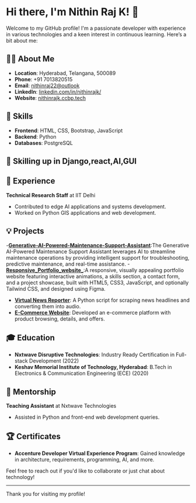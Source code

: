 # Hi there, I'm Nithin Raj K! 👋

Welcome to my GitHub profile! I'm a passionate developer with experience in various technologies and a keen interest in continuous learning. Here’s a bit about me:

## 👨‍💻 About Me
- **Location**: Hyderabad, Telangana, 500089
- **Phone**: +91 7013820515
- **Email**: [nithinraj22@outlook](mailto:nithinraj22@outlook)
- **LinkedIn**: [linkedin.com/in/nithinrajk/](https://www.linkedin.com/in/nithinrajk/)
- **Website**: [nithinrajk.ccbp.tech](https://nithinrajk.ccbp.tech)

## 🚀 Skills
- **Frontend**: HTML, CSS, Bootstrap, JavaScript
- **Backend**: Python
- **Databases**: PostgreSQL
## 🚀 Skilling up in Django,react,AI,GUI
## 💼 Experience
**Technical Research Staff** at IIT Delhi
- Contributed to edge AI applications and systems development.
- Worked on Python GIS applications and web development.

## 💡 Projects
-**[Generative-AI-Powered-Maintenance-Support-Assistant](https://github.com/2nithin2/Generative-AI-Powered-Maintenance-Support-Assistant)**:The Generative AI-Powered Maintenance Support Assistant leverages AI to streamline maintenance operations by providing intelligent support for troubleshooting, predictive maintenance, and real-time assistance.
-**[Responsive_Portfolio_website_](https://github.com/2nithin2/personal-portfolio-site-)**:A responsive, visually appealing portfolio website featuring interactive animations, a skills section, a contact form, and a project showcase, built with HTML5, CSS3, JavaScript, and optionally Tailwind CSS, and designed using Figma.
- **[Virtual News Reporter](https://github.com/2nithin2/web-scrapping-virtual-reporter)**: A Python script for scraping news headlines and converting them into audio.
- **[E-Commerce Website](https://nithinecom.ccbp.tech)**: Developed an e-commerce platform with product browsing, details, and offers.

## 🎓 Education
- **Nxtwave Disruptive Technologies**: Industry Ready Certification in Full-stack Development (2022)
- **Keshav Memorial Institute of Technology, Hyderabad**: B.Tech in Electronics & Communication Engineering (ECE) (2020)

## 🌟 Mentorship
**Teaching Assistant** at Nxtwave Technologies
- Assisted in Python and front-end web development queries.

## 🏆 Certificates
- **Accenture Developer Virtual Experience Program**: Gained knowledge in architecture, requirements, programming, AI, and more.

Feel free to reach out if you'd like to collaborate or just chat about technology!

---

Thank you for visiting my profile!
